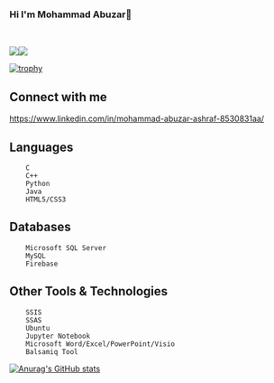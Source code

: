 ###           					                                    Hi I'm Mohammad Abuzar👋
<br>

<!--
**MohammadAbuzar945/MohammadAbuzar945** is a ✨ _special_ ✨ repository because its `README.md` (this file) appears on your GitHub profile.

Here are some ideas to get you started:

- 🔭 I’m currently working on ...
- 🌱 I’m currently learning ...
- 👯 I’m looking to collaborate on ...
- 🤔 I’m looking for help with ...
- 💬 Ask me about ...
- 📫 How to reach me: ...
- 😄 Pronouns: ...
- ⚡ Fun fact: ...
-->                                          

![](https://komarev.com/ghpvc/?username=MohammadAbuzar945)<a href="https://hits.seeyoufarm.com"><img src="https://hits.seeyoufarm.com/api/count/incr/badge.svg?url=https%3A%2F%2Fgithub.com%2Fgjbae1212%2Fhit-counter&count_bg=%23488E12&title_bg=%23625858&icon=flathub.svg&icon_color=%23E7E7E7&title=Hits&edge_flat=false"/></a>


[![trophy](https://github-profile-trophy.vercel.app/?username=MohammadAbuzar945&theme=flat)](https://github.com/ryo-ma/github-profile-trophy)

## Connect with me
https://www.linkedin.com/in/mohammad-abuzar-ashraf-8530831aa/

## Languages
        C
        C++
        Python
        Java
        HTML5/CSS3
        

## Databases
        Microsoft SQL Server
        MySQL
        Firebase
## Other Tools & Technologies

        SSIS
        SSAS
        Ubuntu
        Jupyter Notebook 
        Microsoft Word/Excel/PowerPoint/Visio
        Balsamiq Tool
    
    
[![Anurag's GitHub stats](https://github-readme-stats.vercel.app/api?username=MohammadAbuzar945)](https://github.com/anuraghazra/github-readme-stats)




